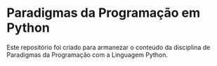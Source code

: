 # Paradigmas da Programação em Python

<p>Este repositório foi criado para armanezar o conteúdo da disciplina de Paradigmas da Programação com a Linguagem Python.</p>


